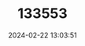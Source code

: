 ---
title: "133553"
category: "Millepora dichotoma"
draft: false
date: 2024-02-22 13:03:51
languages:
  English: ["Fire Coral"]
---